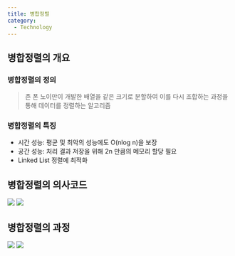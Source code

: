 ```yaml
---
title: 병합정렬
category:
  - Technology
---
```


## 병합정렬의 개요
### 병합정렬의 정의
> 존 폰 노이만이 개발한 배열을 같은 크기로 분할하여 이를 다시 조합하는 과정을 통해 데이터를 정렬하는 알고리즘

### 병합정렬의 특징
* 시간 성능: 평균 및 최악의 성능에도 O(nlog n)을 보장
* 공간 성능: 처리 결과 저장을 위해 2n 만큼의 메모리 할당 필요
* Linked List 정렬에 최적화

## 병합정렬의 의사코드

![](http://cfile21.uf.tistory.com/image/2554BA4453A9F3E502BCB9)
![](http://cfile4.uf.tistory.com/image/2535743D53A9F5291A7026)

## 병합정렬의 과정

![](http://cfile4.uf.tistory.com/image/034B9E4F51C027A401CC71)
![](http://cfile24.uf.tistory.com/image/254A394E51C027E3307670)
